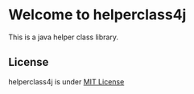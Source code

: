 # Welcome to helperclass4j

This is a java helper class library.

## License
helperclass4j is under [MIT License](https://github.com/micwan88/helperclass4j/blob/master/LICENSE)
